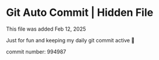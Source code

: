 # Git Auto Commit | Hidden File

This file was added Feb 12, 2025

Just for fun and keeping my daily git commit active 🤪

commit number: 994987
